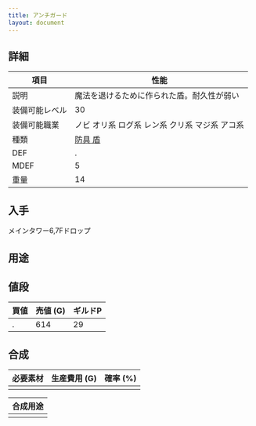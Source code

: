 ```yaml
---
title: アンチガード
layout: document
---
```

## 詳細

|項目|性能|
|---|---|
|説明|魔法を退けるために作られた盾。耐久性が弱い|
|装備可能レベル|30|
|装備可能職業|ノビ オリ系 ログ系 レン系 クリ系 マジ系 アコ系|
|種類|[防具 盾](防具(盾))|
|DEF|.|
|MDEF|5|
|重量|14|

## 入手

メインタワー6,7Fドロップ

## 用途


## 値段

|買値|売値 (G)|ギルドP|
|---|---|---|
|.|614|29|

## 合成

|必要素材|生産費用 (G)|確率 (%)|
|---|---|---|
||||


|合成用途|
|---|
||
